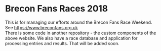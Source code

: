 # Brecon Fans Races 2018  
This is for managing our efforts around the Brecon Fans Race Weekend. See https://www.breconfans.org.uk  
There is some code in another repository - the custom components of the above website.
We also have a race database and application for processing entries and results. That will be added soon.  
